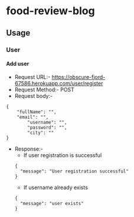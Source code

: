 # food-review-blog
## Usage 
### User
#### Add user
- Request URL:-	 https://obscure-fjord-67586.herokuapp.com/user/register
- Request Method:- POST
- Request body:- 
```
{
	"fullName": "",
	"email": "",
      	"username": "",
        "password": "",
      	"city": ""
}
```
- Response:-
  - If user registration is successful
  ```
  {
    "message": "User registration successful"
  }
  ```
  - If username already exists
  ```
  {
    "message": "user exists"
  }
  ```
